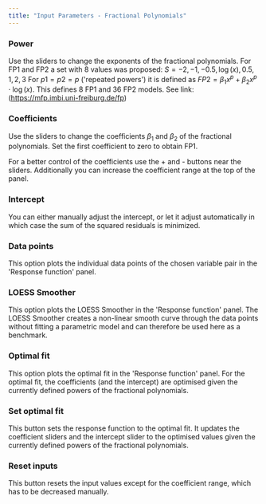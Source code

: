 ```yaml
---
title: "Input Parameters - Fractional Polynomials"
---
```


### Power 

Use the sliders to change the exponents of the fractional polynomials. For FP1 and FP2 a set with 8 values was proposed: $S=−2,−1,−0.5,\log(x),0.5,1,2,3$
For $p1=p2=p$ ('repeated powers') it is defined as $FP2=\beta_1x^p+\beta_2x^p⋅\log(x)$.
This defines 8 FP1 and 36 FP2 models.
See link: (https://mfp.imbi.uni-freiburg.de/fp)

### Coefficients 

Use the sliders to change the coefficients $\beta_1$ and $\beta_2$ of the fractional polynomials. Set the first coefficient to zero to obtain FP1.

For a better control of the coefficients use the + and - buttons near the sliders. Additionally you can increase the coefficient range at the top of the panel. 

### Intercept 

You can either manually adjust the intercept, or let it adjust automatically in which case the sum of the squared residuals is minimized.

### Data points 

This option plots the individual data points of the chosen variable pair in the 'Response function' panel.

### LOESS Smoother 

This option plots the LOESS Smoother in the 'Response function' panel.
The LOESS Smoother creates a non-linear smooth curve through the data points without fitting a parametric model and can therefore be used here as a benchmark.

### Optimal fit 

This option plots the optimal fit in the 'Response function' panel. For the optimal fit, the coefficients (and the intercept) are optimised given the currently defined powers of the fractional polynomials. 

### Set optimal fit

This button sets the response function to the optimal fit. It updates the coefficient sliders and the intercept slider to the optimised values given the currently defined powers of the fractional polynomials.

### Reset inputs 

This button resets the input values except for the coefficient range, which has to be decreased manually. 
